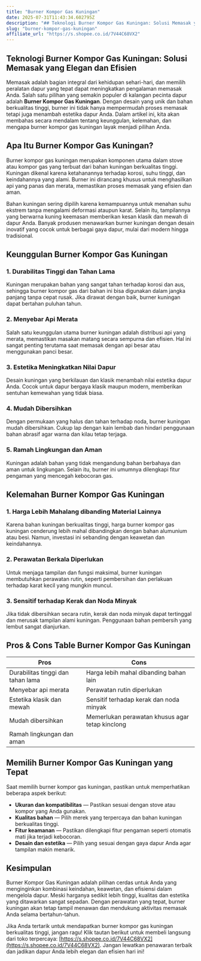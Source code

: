```yaml
---
title: "Burner Kompor Gas Kuningan"
date: 2025-07-31T11:43:34.602795Z
description: "## Teknologi Burner Kompor Gas Kuningan: Solusi Memasak yang Elegan dan Efisien..."
slug: "burner-kompor-gas-kuningan"
affiliate_url: "https://s.shopee.co.id/7V44C68VX2"
---
```

## Teknologi Burner Kompor Gas Kuningan: Solusi Memasak yang Elegan dan Efisien

Memasak adalah bagian integral dari kehidupan sehari-hari, dan memilih peralatan dapur yang tepat dapat meningkatkan pengalaman memasak Anda. Salah satu pilihan yang semakin populer di kalangan pecinta dapur adalah **Burner Kompor Gas Kuningan**. Dengan desain yang unik dan bahan berkualitas tinggi, burner ini tidak hanya mempermudah proses memasak tetapi juga menambah estetika dapur Anda. Dalam artikel ini, kita akan membahas secara mendalam tentang keunggulan, kelemahan, dan mengapa burner kompor gas kuningan layak menjadi pilihan Anda.

## Apa Itu Burner Kompor Gas Kuningan?

Burner kompor gas kuningan merupakan komponen utama dalam stove atau kompor gas yang terbuat dari bahan kuningan berkualitas tinggi. Kuningan dikenal karena ketahanannya terhadap korosi, suhu tinggi, dan keindahannya yang alami. Burner ini dirancang khusus untuk menghasilkan api yang panas dan merata, memastikan proses memasak yang efisien dan aman.

Bahan kuningan sering dipilih karena kemampuannya untuk menahan suhu ekstrem tanpa mengalami deformasi ataupun karat. Selain itu, tampilannya yang berwarna kuning keemasan memberikan kesan klasik dan mewah di dapur Anda. Banyak produsen menawarkan burner kuningan dengan desain inovatif yang cocok untuk berbagai gaya dapur, mulai dari modern hingga tradisional.

## Keunggulan Burner Kompor Gas Kuningan

### 1. Durabilitas Tinggi dan Tahan Lama

Kuningan merupakan bahan yang sangat tahan terhadap korosi dan aus, sehingga burner kompor gas dari bahan ini bisa digunakan dalam jangka panjang tanpa cepat rusak. Jika dirawat dengan baik, burner kuningan dapat bertahan puluhan tahun.

### 2. Menyebar Api Merata

Salah satu keunggulan utama burner kuningan adalah distribusi api yang merata, memastikan masakan matang secara sempurna dan efisien. Hal ini sangat penting terutama saat memasak dengan api besar atau menggunakan panci besar.

### 3. Estetika Meningkatkan Nilai Dapur

Desain kuningan yang berkilauan dan klasik menambah nilai estetika dapur Anda. Cocok untuk dapur bergaya klasik maupun modern, memberikan sentuhan kemewahan yang tidak biasa.

### 4. Mudah Dibersihkan

Dengan permukaan yang halus dan tahan terhadap noda, burner kuningan mudah dibersihkan. Cukup lap dengan kain lembab dan hindari penggunaan bahan abrasif agar warna dan kilau tetap terjaga.

### 5. Ramah Lingkungan dan Aman

Kuningan adalah bahan yang tidak mengandung bahan berbahaya dan aman untuk lingkungan. Selain itu, burner ini umumnya dilengkapi fitur pengaman yang mencegah kebocoran gas.

## Kelemahan Burner Kompor Gas Kuningan

### 1. Harga Lebih Mahalang dibanding Material Lainnya

Karena bahan kuningan berkualitas tinggi, harga burner kompor gas kuningan cenderung lebih mahal dibandingkan dengan bahan alumunium atau besi. Namun, investasi ini sebanding dengan keawetan dan keindahannya.

### 2. Perawatan Berkala Diperlukan

Untuk menjaga tampilan dan fungsi maksimal, burner kuningan membutuhkan perawatan rutin, seperti pembersihan dan perlakuan terhadap karat kecil yang mungkin muncul.

### 3. Sensitif terhadap Kerak dan Noda Minyak

Jika tidak dibersihkan secara rutin, kerak dan noda minyak dapat tertinggal dan merusak tampilan alami kuningan. Penggunaan bahan pembersih yang lembut sangat dianjurkan.

## Pros & Cons Table Burner Kompor Gas Kuningan

| **Pros**                                        | **Cons**                                         |
|-------------------------------------------------|-------------------------------------------------|
| Durabilitas tinggi dan tahan lama             | Harga lebih mahal dibanding bahan lain        |
| Menyebar api merata                           | Perawatan rutin diperlukan                     |
| Estetika klasik dan mewah                      | Sensitif terhadap kerak dan noda minyak      |
| Mudah dibersihkan                              | Memerlukan perawatan khusus agar tetap kinclong|
| Ramah lingkungan dan aman                     |                                                            |

## Memilih Burner Kompor Gas Kuningan yang Tepat

Saat memilih burner kompor gas kuningan, pastikan untuk memperhatikan beberapa aspek berikut:

- **Ukuran dan kompatibilitas** — Pastikan sesuai dengan stove atau kompor yang Anda gunakan.
- **Kualitas bahan** — Pilih merek yang terpercaya dan bahan kuningan berkualitas tinggi.
- **Fitur keamanan** — Pastikan dilengkapi fitur pengaman seperti otomatis mati jika terjadi kebocoran.
- **Desain dan estetika** — Pilih yang sesuai dengan gaya dapur Anda agar tampilan makin menarik.

## Kesimpulan

Burner Kompor Gas Kuningan adalah pilihan cerdas untuk Anda yang menginginkan kombinasi keindahan, keawetan, dan efisiensi dalam mengelola dapur. Meski harganya sedikit lebih tinggi, kualitas dan estetika yang ditawarkan sangat sepadan. Dengan perawatan yang tepat, burner kuningan akan tetap tampil menawan dan mendukung aktivitas memasak Anda selama bertahun-tahun.

Jika Anda tertarik untuk mendapatkan burner kompor gas kuningan berkualitas tinggi, jangan ragu! Klik tautan berikut untuk membeli langsung dari toko terpercaya: [https://s.shopee.co.id/7V44C68VX2](https://s.shopee.co.id/7V44C68VX2). Jangan lewatkan penawaran terbaik dan jadikan dapur Anda lebih elegan dan efisien hari ini!